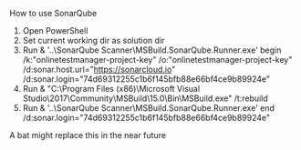 How to use SonarQube

1) Open PowerShell
2) Set current working dir as solution dir 
3) Run & '..\SonarQube Scanner\MSBuild.SonarQube.Runner.exe' begin /k:"onlinetestmanager-project-key" /o:"onlinetestmanager-project-key" /d:sonar.host.url="https://sonarcloud.io" /d:sonar.login="74d69312255c1b6f145bfb88e66bf4ce9b89924e"
4) Run & "C:\Program Files (x86)\Microsoft Visual Studio\2017\Community\MSBuild\15.0\Bin\MSBuild.exe" /t:rebuild
5) Run & '..\SonarQube Scanner\MSBuild.SonarQube.Runner.exe' end /d:sonar.login="74d69312255c1b6f145bfb88e66bf4ce9b89924e"

A bat might replace this in the near future